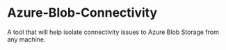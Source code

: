 # Azure-Blob-Connectivity
A tool that will help isolate connectivity issues to Azure Blob Storage from any machine.
